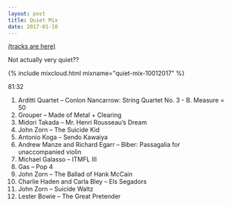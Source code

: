 ```yaml
---
layout: post
title: Quiet Mix
date: 2017-01-10
---
```


<a name="tracklist"></a>[(tracks are here)](/2017/01/10/quiet-mix/#tracklist)

Not actually very quiet?? 

<!-- more -->

{% include mixcloud.html mixname="quiet-mix-10012017" %}

81:32

1. Arditti Quartet – Conlon Nancarrow: String Quartet No. 3 - B. Measure = 50
2. Grouper – Made of Metal + Clearing
3. Midori Takada – Mr. Henri Rousseau’s Dream
4. John Zorn – The Suicide Kid
5. Antonio Koga – Sendo Kawaiya
6. Andrew Manze and Richard Egarr – Biber: Passagalia for unaccompanied violin
7. Michael Galasso – ITMFL III
8. Gas – Pop 4
9. John Zorn – The Ballad of Hank McCain
10. Charlie Haden and Carla Bley – Els Segadors
11. John Zorn – Suicide Waltz
12. Lester Bowie – The Great Pretender

